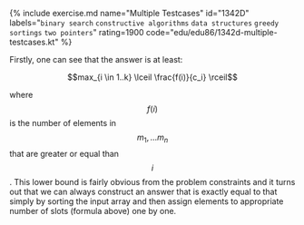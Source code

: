 {% include exercise.md name="Multiple Testcases" id="1342D" labels="`binary search` `constructive algorithms` `data structures` `greedy` `sortings` `two pointers`" rating=1900 code="edu/edu86/1342d-multiple-testcases.kt" %}

Firstly, one can see that the answer is at least:

$$max_{i \in 1..k} \lceil \frac{f(i)}{c_i} \rceil$$

where $$f(i)$$ is the number of elements in $$m_1, \ldots m_n$$ that are greater or equal than $$i$$.  This lower bound is fairly obvious from the problem constraints and it turns out that we can always construct an answer that is exactly equal to that simply by sorting the input array and then assign elements to appropriate number of slots (formula above) one by one.
